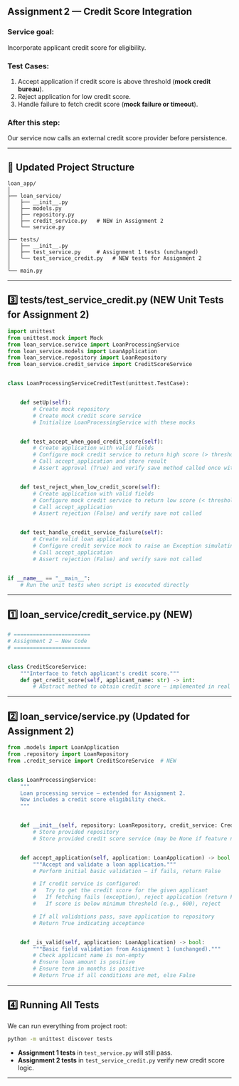 ## **Assignment 2 — Credit Score Integration**

### **Service goal:**

Incorporate applicant credit score for eligibility.

### **Test Cases:**

1. Accept application if credit score is above threshold (**mock credit bureau**).
2. Reject application for low credit score.
3. Handle failure to fetch credit score (**mock failure or timeout**).

### **After this step:**

Our service now calls an external credit score provider before persistence.

***

## **📂 Updated Project Structure**

```
loan_app/
│
├── loan_service/
│   ├── __init__.py
│   ├── models.py
│   ├── repository.py
│   ├── credit_service.py   # NEW in Assignment 2
│   └── service.py
│
├── tests/
│   ├── __init__.py
│   ├── test_service.py     # Assignment 1 tests (unchanged)
│   └── test_service_credit.py   # NEW tests for Assignment 2
│
└── main.py
```


***

## **3️⃣ tests/test_service_credit.py** (NEW Unit Tests for Assignment 2)

```python
import unittest
from unittest.mock import Mock
from loan_service.service import LoanProcessingService
from loan_service.models import LoanApplication
from loan_service.repository import LoanRepository
from loan_service.credit_service import CreditScoreService


class LoanProcessingServiceCreditTest(unittest.TestCase):


    def setUp(self):
        # Create mock repository
        # Create mock credit score service
        # Initialize LoanProcessingService with these mocks


    def test_accept_when_good_credit_score(self):
        # Create application with valid fields
        # Configure mock credit service to return high score (> threshold)
        # Call accept_application and store result
        # Assert approval (True) and verify save method called once with app


    def test_reject_when_low_credit_score(self):
        # Create application with valid fields
        # Configure mock credit service to return low score (< threshold)
        # Call accept_application
        # Assert rejection (False) and verify save not called


    def test_handle_credit_service_failure(self):
        # Create valid loan application
        # Configure credit service mock to raise an Exception simulating failure
        # Call accept_application
        # Assert rejection (False) and verify save not called


if __name__ == "__main__":
    # Run the unit tests when script is executed directly
```


***

## **1️⃣ loan_service/credit_service.py** (NEW)

```python
# ========================
# Assignment 2 — New Code
# ========================


class CreditScoreService:
    """Interface to fetch applicant's credit score."""
    def get_credit_score(self, applicant_name: str) -> int:
        # Abstract method to obtain credit score — implemented in real service or mocked in tests
```


***

## **2️⃣ loan_service/service.py** (Updated for Assignment 2)

```python
from .models import LoanApplication
from .repository import LoanRepository
from .credit_service import CreditScoreService  # NEW


class LoanProcessingService:
    """
    Loan processing service — extended for Assignment 2.
    Now includes a credit score eligibility check.
    """


    def __init__(self, repository: LoanRepository, credit_service: CreditScoreService = None):
        # Store provided repository
        # Store provided credit score service (may be None if feature not used)


    def accept_application(self, application: LoanApplication) -> bool:
        """Accept and validate a loan application."""
        # Perform initial basic validation — if fails, return False

        # If credit service is configured:
        #   Try to get the credit score for the given applicant
        #   If fetching fails (exception), reject application (return False)
        #   If score is below minimum threshold (e.g., 600), reject

        # If all validations pass, save application to repository
        # Return True indicating acceptance


    def _is_valid(self, application: LoanApplication) -> bool:
        """Basic field validation from Assignment 1 (unchanged)."""
        # Check applicant name is non-empty
        # Ensure loan amount is positive
        # Ensure term in months is positive
        # Return True if all conditions are met, else False
```


***

## **4️⃣ Running All Tests**

We can run everything from project root:

```bash
python -m unittest discover tests
```

- **Assignment 1 tests** in `test_service.py` will still pass.
- **Assignment 2 tests** in `test_service_credit.py` verify new credit score logic.

***
